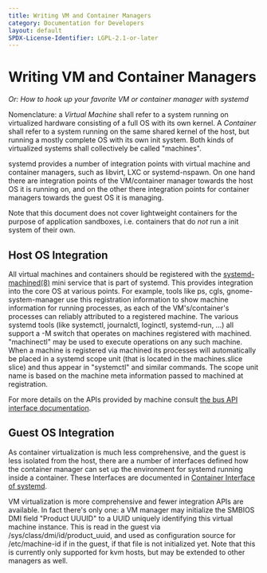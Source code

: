 ```yaml
---
title: Writing VM and Container Managers
category: Documentation for Developers
layout: default
SPDX-License-Identifier: LGPL-2.1-or-later
---
```


# Writing VM and Container Managers

_Or: How to hook up your favorite VM or container manager with systemd_

Nomenclature: a _Virtual Machine_ shall refer to a system running on
virtualized hardware consisting of a full OS with its own kernel. A _Container_
shall refer to a system running on the same shared kernel of the host, but
running a mostly complete OS with its own init system. Both kinds of
virtualized systems shall collectively be called "machines".

systemd provides a number of integration points with virtual machine and
container managers, such as libvirt, LXC or systemd-nspawn. On one hand there
are integration points of the VM/container manager towards the host OS it is
running on, and on the other there integration points for container managers
towards the guest OS it is managing.

Note that this document does not cover lightweight containers for the purpose
of application sandboxes, i.e. containers that do _not_ run a init system of
their own.

## Host OS Integration

All virtual machines and containers should be registered with the
[systemd-machined(8)](https://www.freedesktop.org/software/systemd/man/latest/systemd-machined.service.html)
mini service that is part of systemd. This provides integration into the core
OS at various points. For example, tools like ps, cgls, gnome-system-manager
use this registration information to show machine information for running
processes, as each of the VM's/container's processes can reliably attributed to
a registered machine. The various systemd tools (like systemctl, journalctl,
loginctl, systemd-run, ...) all support a -M switch that operates on machines
registered with machined. "machinectl" may be used to execute operations on any
such machine. When a machine is registered via machined its processes will
automatically be placed in a systemd scope unit (that is located in the
machines.slice slice) and thus appear in "systemctl" and similar commands. The
scope unit name is based on the machine meta information passed to machined at
registration.

For more details on the APIs provided by machine consult [the bus API interface
documentation](https://www.freedesktop.org/software/systemd/man/latest/org.freedesktop.machine1.html).

## Guest OS Integration

As container virtualization is much less comprehensive, and the guest is less
isolated from the host, there are a number of interfaces defined how the
container manager can set up the environment for systemd running inside a
container. These Interfaces are documented in [Container Interface of
systemd](https://systemd.io/CONTAINER_INTERFACE).

VM virtualization is more comprehensive and fewer integration APIs are
available. In fact there's only one: a VM manager may initialize the SMBIOS DMI
field "Product UUUID" to a UUID uniquely identifying this virtual machine
instance. This is read in the guest via /sys/class/dmi/id/product_uuid, and
used as configuration source for /etc/machine-id if in the guest, if that file
is not initialized yet. Note that this is currently only supported for kvm
hosts, but may be extended to other managers as well.

